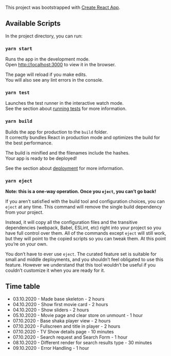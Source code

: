 This project was bootstrapped with [Create React App](https://github.com/facebook/create-react-app).

## Available Scripts

In the project directory, you can run:

### `yarn start`

Runs the app in the development mode.<br />
Open [http://localhost:3000](http://localhost:3000) to view it in the browser.

The page will reload if you make edits.<br />
You will also see any lint errors in the console.

### `yarn test`

Launches the test runner in the interactive watch mode.<br />
See the section about [running tests](https://facebook.github.io/create-react-app/docs/running-tests) for more information.

### `yarn build`

Builds the app for production to the `build` folder.<br />
It correctly bundles React in production mode and optimizes the build for the best performance.

The build is minified and the filenames include the hashes.<br />
Your app is ready to be deployed!

See the section about [deployment](https://facebook.github.io/create-react-app/docs/deployment) for more information.

### `yarn eject`

**Note: this is a one-way operation. Once you `eject`, you can’t go back!**

If you aren’t satisfied with the build tool and configuration choices, you can `eject` at any time. This command will remove the single build dependency from your project.

Instead, it will copy all the configuration files and the transitive dependencies (webpack, Babel, ESLint, etc) right into your project so you have full control over them. All of the commands except `eject` will still work, but they will point to the copied scripts so you can tweak them. At this point you’re on your own.

You don’t have to ever use `eject`. The curated feature set is suitable for small and middle deployments, and you shouldn’t feel obligated to use this feature. However we understand that this tool wouldn’t be useful if you couldn’t customize it when you are ready for it.

## Time table

* 03.10.2020 - Made base skeleton - 2 hours
* 04.10.2020 - Show first movie card - 2 hours
* 04.10.2020 - Show sliders - 2 hours
* 05.10.2020 - Movie page and clear store on unmount - 1 hour
* 07.10.2020 - Base shaka player view - 2 hours
* 07.10.2020 - Fullscreen and title in player - 2 hours
* 07.10.2020 - TV Show details page - 10 minutes
* 07.10.2020 - Search request and Search Form - 1 hour
* 08.10.2020 - Different render for search results type - 30 minutes
* 09.10.2020 - Error Handling - 1 hour

